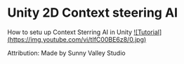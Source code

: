 # Unity 2D Context steering AI
How to setu up Context Sterring AI in Unity
[![Tutorial]
(https://img.youtube.com/vi/tIfC00BE6z8/0.jpg)](https://youtu.be/tIfC00BE6z8)

<p>Attribution:
Made by Sunny Valley Studio
